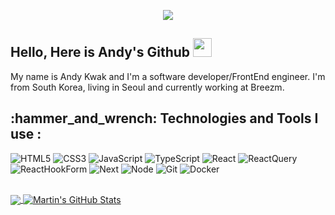 <p align="center">
  <img src="https://github.com/demartini/demartini/blob/master/code.gif">
</p>

## Hello, Here is Andy's Github <img src="https://raw.githubusercontent.com/MartinHeinz/MartinHeinz/master/wave.gif" width="30px" height="30px" />

My name is Andy Kwak and I'm a software developer/FrontEnd engineer. I'm from South Korea, living in Seoul and currently working at Breezm.


<h2>:hammer_and_wrench: Technologies and Tools I use : </h2>

![HTML5](https://img.shields.io/badge/-HTML5-F05032?style=plastic&logo=html5&logoColor=ffffff)
![CSS3](https://img.shields.io/badge/-CSS3-007ACC?style=plastic&logo=css3)
![JavaScript](https://img.shields.io/badge/-JavaScript-%23F7DF1C?style=plastic&logo=javascript&logoColor=000000&labelColor=%23F7DF1C&color=%23FFCE5A)
![TypeScript](https://img.shields.io/badge/-TypeScript-007ACC?style=plastic&logo=typescript&logoColor=white)
![React](https://img.shields.io/badge/-React-222222?style=plastic&logo=react)
![ReactQuery](https://img.shields.io/badge/-ReactQuery-081229?style=plastic&logo=React%20Query)
![ReactHookForm](https://img.shields.io/badge/-ReactHookForm-081229?style=plastic&logo=React%20Hook%20Form)
![Next](https://img.shields.io/badge/-Nextjs-222222?style=plastic&logo=Next.js)
![Node](https://img.shields.io/badge/-Nodejs-43853d?style=plastic&logo=Node.js&logoColor=white)
![Git](https://img.shields.io/badge/-Git-F05032?style=plastic&logo=git&logoColor=ffffff)
![Docker](https://img.shields.io/badge/-Docker-46a2f1?style=plastic&logo=docker&logoColor=ffffff)

<br/>

<a href="https://github.com/kwakky1/kwakky1">
  <img align="center" src="https://github-readme-stats-sigma-five.vercel.app/api/top-langs/?username=kwakky1&hide=java,html,tex&title_color=ffffff&text_color=c9cacc&icon_color=2bbc8a&bg_color=1d1f21&langs_count=3" />
</a>
<a href="https://github.com/kwakky1/kwakky1">
  <img align="center" src="https://github-readme-stats-sigma-five.vercel.app/api?username=kwakky1&show_icons=true&line_height=27&count_private=true&title_color=ffffff&text_color=c9cacc&icon_color=2bbc8a&bg_color=1d1f21" alt="Martin's GitHub Stats" />
</a>
